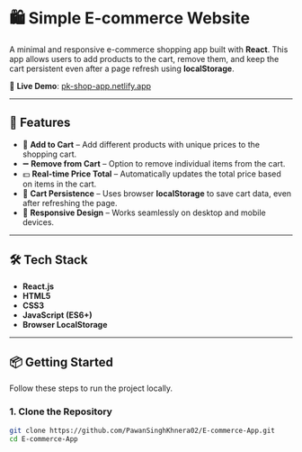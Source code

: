 # 🛍 Simple E-commerce Website

A minimal and responsive e-commerce shopping app built with **React**. This app allows users to add products to the cart, remove them, and keep the cart persistent even after a page refresh using **localStorage**.

🔗 **Live Demo**: [pk-shop-app.netlify.app](https://pk-shop-app.netlify.app/)

---

## 🚀 Features

- 🛒 **Add to Cart** – Add different products with unique prices to the shopping cart.
- ➖ **Remove from Cart** – Option to remove individual items from the cart.
- 💵 **Real-time Price Total** – Automatically updates the total price based on items in the cart.
- 🔁 **Cart Persistence** – Uses browser **localStorage** to save cart data, even after refreshing the page.
- 📱 **Responsive Design** – Works seamlessly on desktop and mobile devices.

---

## 🛠 Tech Stack

- **React.js**
- **HTML5**
- **CSS3**
- **JavaScript (ES6+)**
- **Browser LocalStorage**

---

## 📦 Getting Started

Follow these steps to run the project locally.

### 1. Clone the Repository

```bash
git clone https://github.com/PawanSinghKhnera02/E-commerce-App.git
cd E-commerce-App
